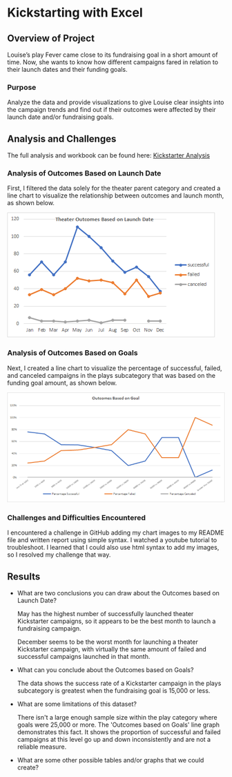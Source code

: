 # Kickstarting with Excel

## Overview of Project
Louise’s play Fever came close to its fundraising goal in a short amount of time. Now, she wants to know how different campaigns fared in relation to their launch dates and their funding goals. 

### Purpose
Analyze the data and provide visualizations to give Louise clear insights into the campaign trends and find out if their outcomes were affected by their launch date and/or fundraising goals.

## Analysis and Challenges
The full analysis and workbook can be found here: [Kickstarter Analysis](Kickstarter_Challenge.xlsx)

### Analysis of Outcomes Based on Launch Date

First, I filtered the data solely for the theater parent category and created a line chart to visualize the relationship between outcomes and launch month, as shown below.

<img src="resources/Theater_Outcomes_vs_Launch.png">

### Analysis of Outcomes Based on Goals

Next, I created a line chart to visualize the percentage of successful, failed, and canceled campaigns in the plays subcategory that was based on the funding goal amount, as shown below.

<img src="resources/Outcomes_vs_Goals.png">

### Challenges and Difficulties Encountered

I encountered a challenge in GitHub adding my chart images to my README file and written report using simple syntax. I watched a youtube tutorial to troubleshoot. I learned that I could also use html syntax to add my images, so I resolved my challenge that way.

## Results

- What are two conclusions you can draw about the Outcomes based on Launch Date?

  May has the highest number of successfully launched theater Kickstarter campaigns, so it appears to be the best month to launch a fundraising campaign.
  
  December seems to be the worst month for launching a theater Kickstarter campaign, with virtually the same amount of failed and successful campaigns launched in that month.

- What can you conclude about the Outcomes based on Goals?

  The data shows the success rate of a Kickstarter campaign in the plays subcategory is greatest when the fundraising goal is 15,000 or less. 

- What are some limitations of this dataset?

  There isn't a large enough sample size within the play category where goals were 25,000 or more. The 'Outcomes based on Goals' line graph demonstrates this fact. It shows the proportion of successful and failed campaigns at this level go up and down inconsistently and are not a reliable measure.

- What are some other possible tables and/or graphs that we could create?


